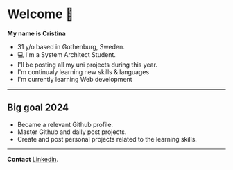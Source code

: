 
# Welcome 👋

**My name is Cristina**
* 31 y/o based in Gothenburg, Sweden.
* 💻 I'm a System Architect Student.
* I'll be posting all my uni projects during this year.
* I'm continualy learning new skills & languages
* I'm currently learning Web development 

-----------------------------------------------------------------------


## **Big goal 2024**
* Became a relevant Github profile.
* Master Github and daily post projects.
* Create and post personal projects related to the learning skills.


----------------------------------------------------------------------
**Contact** [Linkedin](https://www.linkedin.com/in/cristina-s%C3%A1nchez-l%C3%B3pez-goteborg23/).


